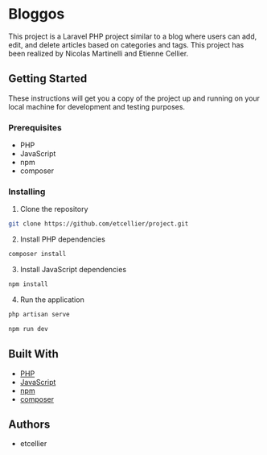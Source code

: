 # Bloggos

This project is a Laravel PHP project similar to a blog where users can add, edit, and delete articles based on categories and tags. This project has been realized by Nicolas Martinelli and Etienne Cellier.

## Getting Started

These instructions will get you a copy of the project up and running on your local machine for development and testing purposes.

### Prerequisites

- PHP
- JavaScript
- npm
- composer

### Installing

1. Clone the repository
```bash
git clone https://github.com/etcellier/project.git
```

2. Install PHP dependencies
```bash
composer install
```

3. Install JavaScript dependencies
```bash
npm install
```

4. Run the application
```bash
php artisan serve
```
```bash
npm run dev
```

## Built With

- [PHP](https://www.php.net/)
- [JavaScript](https://www.javascript.com/)
- [npm](https://www.npmjs.com/)
- [composer](https://getcomposer.org/)

## Authors

- etcellier
